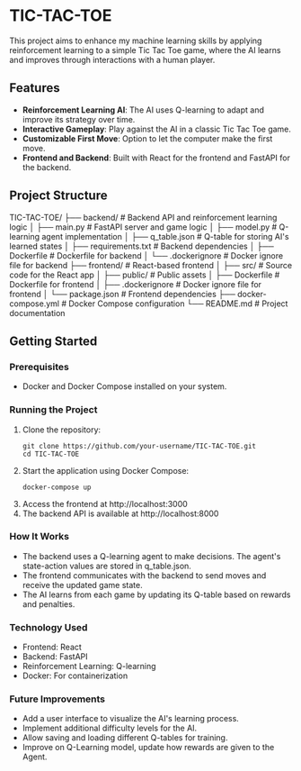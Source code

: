 # TIC-TAC-TOE
This project aims to enhance my machine learning skills by applying reinforcement learning to a simple Tic Tac Toe game, where the AI learns and improves through interactions with a human player.

## Features

- **Reinforcement Learning AI**: The AI uses Q-learning to adapt and improve its strategy over time.
- **Interactive Gameplay**: Play against the AI in a classic Tic Tac Toe game.
- **Customizable First Move**: Option to let the computer make the first move.
- **Frontend and Backend**: Built with React for the frontend and FastAPI for the backend.

## Project Structure

TIC-TAC-TOE/ ├── backend/ # Backend API and reinforcement learning logic │ ├── main.py # FastAPI server and game logic │ ├── model.py # Q-learning agent implementation │ ├── q_table.json # Q-table for storing AI's learned states │ ├── requirements.txt # Backend dependencies │ ├── Dockerfile # Dockerfile for backend │ └── .dockerignore # Docker ignore file for backend ├── frontend/ # React-based frontend │ ├── src/ # Source code for the React app │ ├── public/ # Public assets │ ├── Dockerfile # Dockerfile for frontend │ ├── .dockerignore # Docker ignore file for frontend │ └── package.json # Frontend dependencies ├── docker-compose.yml # Docker Compose configuration └── README.md # Project documentation

## Getting Started

### Prerequisites

- Docker and Docker Compose installed on your system.

### Running the Project

1. Clone the repository:
    ```
    git clone https://github.com/your-username/TIC-TAC-TOE.git
    cd TIC-TAC-TOE
    ```
2. Start the application using Docker Compose:
    ```
    docker-compose up
    ```
3. Access the frontend at http://localhost:3000
4. The backend API is available at http://localhost:8000

### How It Works
- The backend uses a Q-learning agent to make decisions. The agent's state-action values are stored in q_table.json.
- The frontend communicates with the backend to send moves and receive the updated game state.
- The AI learns from each game by updating its Q-table based on rewards and penalties.

### Technology Used
- Frontend: React
- Backend: FastAPI
- Reinforcement Learning: Q-learning
- Docker: For containerization

### Future Improvements
- Add a user interface to visualize the AI's learning process.
- Implement additional difficulty levels for the AI.
- Allow saving and loading different Q-tables for training.
- Improve on Q-Learning model, update how rewards are given to the Agent.